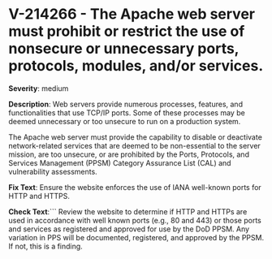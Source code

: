 # V-214266 - The Apache web server must prohibit or restrict the use of nonsecure or unnecessary ports, protocols, modules, and/or services.

**Severity**: medium

**Description**:
Web servers provide numerous processes, features, and functionalities that use TCP/IP ports. Some of these processes may be deemed unnecessary or too unsecure to run on a production system.

The Apache web server must provide the capability to disable or deactivate network-related services that are deemed to be non-essential to the server mission, are too unsecure, or are prohibited by the Ports, Protocols, and Services Management (PPSM) Category Assurance List (CAL) and vulnerability assessments.

**Fix Text**:
Ensure the website enforces the use of IANA well-known ports for HTTP and HTTPS.

**Check Text**:```
Review the website to determine if HTTP and HTTPs are used in accordance with well known ports (e.g., 80 and 443) or those ports and services as registered and approved for use by the DoD PPSM. Any variation in PPS will be documented, registered, and approved by the PPSM. If not, this is a finding.
```